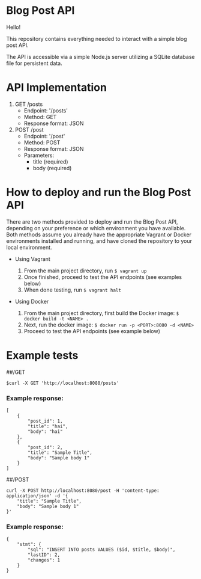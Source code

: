 # Blog Post API

Hello!

This repository contains everything needed to interact with a simple blog post
API.

The API is accessible via a simple Node.js server utilizing a SQLite database file for persistent data.

# API Implementation

1. GET /posts
   * Endpoint: '/posts'
   * Method: GET
   * Response format: JSON
2. POST /post
   * Endpoint: '/post'
   * Method: POST
   * Response format: JSON
   * Parameters:
     * title (required)
     * body (required)


# How to deploy and run the Blog Post API
There are two methods provided to deploy and run the Blog Post API, depending on
your preference or which environment you have available. Both methods assume you
already have the appropriate Vagrant or Docker environments installed and
running, and have cloned the repository to your local environment.

* Using Vagrant
  1. From the main project directory, run `$ vagrant up`
  2. Once finished, proceed to test the API endpoints (see examples below)
  3. When done testing, run `$ vagrant halt`

* Using Docker
  1. From the main project directory, first build the Docker image:
     `$ docker build -t <NAME> .`
  2. Next, run the docker image:
     `$ docker run -p <PORT>:8080 -d <NAME>`
  3. Proceed to test the API endpoints (see example below)

# Example tests
##/GET
```
$curl -X GET 'http://localhost:8080/posts'
```
### Example response:
```
[
    {
        "post_id": 1,
        "title": "hai",
        "body": "hai"
    },
    {
        "post_id": 2,
        "title": "Sample Title",
        "body": "Sample body 1"
    }
]
```

##/POST
```
curl -X POST http://localhost:8080/post -H 'content-type: application/json' -d '{
	"title": "Sample Title",
	"body": "Sample body 1"
}'
```
### Example response:
```
{
    "stmt": {
        "sql": "INSERT INTO posts VALUES ($id, $title, $body)",
        "lastID": 2,
        "changes": 1
    }
}
```
